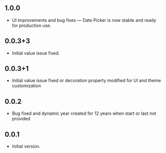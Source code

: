 ## 1.0.0
- UI improvements and bug fixes — Date Picker is now stable and ready for production use.

## 0.0.3+3
- Initial value issue fixed.

## 0.0.3+1
- Initial value issue fixed or decoration property modified for UI and theme customization

## 0.0.2
- Bug fixed and dynamic year created for 12 years when start or last not provided

## 0.0.1
- Initial version.
